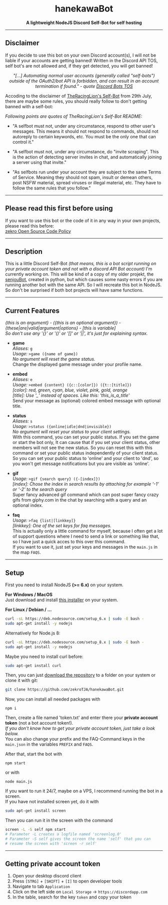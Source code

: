 <div align="center">
    <h1>hanekawaBot</h1>
    <strong>A lightweight NodeJS Discord Self-Bot for self hosting</strong>
</div>

-----

## Disclaimer

If you decide to use this bot on your own Discord account(s), I will not be liable if your accounts are getting banned! Written in the Discord API TOS, self bot's are not allowed and, if they get detected, you will get banned!

<div align="center">

*"[...] Automating normal user accounts (generally called "self-bots") outside of the OAuth2/bot API is forbidden, and can result in an account termination if found." - quote [Discord Bots TOS](https://discordapp.com/developers/docs/topics/oauth2#bot-vs-user-accounts)*

</div>

Accoding to the disclaimer of [TheRacingLion's Self-Bot](https://github.com/TheRacingLion/Discord-SelfBot/blob/master/README.md#disclaimer-july-29) from 29th July, there are maybe some rules, you should really follow to don't getting banned with a self-bot:

*Following points are quotes of TheRacingLion's Self-Bot README:*

- "A selfbot must not, under any circumstance, respond to other user's messages. This means it should not respond to commands, should not autoreply to certain keywords, etc. You must be the only one that can control it."

- "A selfbot must not, under any circumstance, do "invite scraping". This is the action of detecting server invites in chat, and automatically joining a server using that invite."

- "As selfbots run under your account they are subject to the same Terms of Service. Meaning they should not spam, insult or demean others, post NSFW material, spread viruses or illegal material, etc. They have to follow the same rules that you follow."

---

## Please read this first before using

If you want to use this bot or the code of it in any way in your own projects, please read this before:  
[zekro Open Source Code Policy](https://gist.github.com/zekroTJA/adbce830d6c876661cb7d7244ecb19b8)

---

## Description

This is a little Discord Self-Bot *(that means, this is a bot script running on your private account token and not with a discord API Bot account)* I'm currently working on. This will be kind of a copy of my older projekt, the [senjouBot](https://github.com/zekroTJA/senjouBot), created in python, but which causes some nasty errors if you are running another bot with the same API. So I will recreate this bot in NodeJS.  
So don't be surprised if both bot projects will have same functions.

---

## Current Features

*{this is an argument} - ({this is an optional argument}) - {these|are|valid|argument|options} - [this is variable]*  
*So don't use any '{}' or '()' or '[]' or '||', it's just for explaining syntax.*

- **game**  
*Aliases:*  `g`  
*Usage:*  `>game ({name of game})`  
*No argument will reset the game status.*  
Change the displayed game message under your profile name.

- **embed**  
*Aliases:*  `e`  
*Usage:*  `>embed {content} ({c::[color]}) ({t::[title]})`  
*[color]: red, green, cyan, blue, violet, pink, gold, orange*  
*[title]: Use '_' instead of spaces. Like this: 'this_is_a_title'*  
Send your message as (optional) colored embed message with optional title.

- **status**  
*Aliases:*  `s`  
*Usage:*  `>status ({online|idle|dnd|invisible})`  
*No argument will reset your status to your client settings.*  
With this command, you can set your public status. If you set the game or start the bot only, It can cause that if you set your client status, other members will not see the new status. So you can reset this with this command or set your public status independently of your client status. So you can set your public status to 'online' and your client to 'dnd', so you won't get message notifications but you are visible as 'online'.

- **gif**  
*Usage:*  `>gif {search query} ({-[index]})`  
*[index]: Chose the index in search results by attaching for example '-1' or '-2' to the search query*  
Super fancy advanced gif command which can post super fancy crazy gifs from giphy.com in the chat by searching with a query and an optional index.

- **faq**  
*Usage:*  `>faq {list|[linkkey]}`  
*[linkkey]: One of the set keys for faq messages.*  
This is actually only a little command for myself, because I often get a lot of support questions where I need to send a link or something like that, so I have just a quick acces to this over this command.  
If you want to use it, just set your keys and messages in the `main.js` in the map `FAQS`.

---

## Setup

First you need to install NodeJS **(>= 6.x)** on your system.

**For Windows / MacOS**  
Just download and install [this installer](https://nodejs.org/en/download/) on your system.

**For Linux / Debian / ...**  
```bash
curl -sL https://deb.nodesource.com/setup_6.x | sudo -E bash -
sudo apt-get install -y nodejs
```
Alternatively for Node.js 8:
```bash
curl -sL https://deb.nodesource.com/setup_8.x | sudo -E bash -
sudo apt-get install -y nodejs
```
Maybe you need to install curl before:  
```bash
sudo apt-get install curl
```

Then, you can just [download the repository](https://github.com/zekroTJA/hanekawaBot/archive/master.zip) to a folder on your system or clone it with git:
```bash
git clone https://github.com/zekroTJA/hanekawaBot.git
```

Now, you can install all needed packages with
```
npm i
```

Then, create a file named 'token.txt' and enter there your **private account token** (not a bot account token!).  
*If you don't know how to get your private account token, just take a look below.*  
You can also change your prefix and the FAQ-Command keys in the `main.json` in the variables `PREFIX` and `FAQS`.

After that, start the bot with
```
npm start
```
or with
```
node main.js
```

If you want to run it 24/7, maybe on a VPS, I recommend running the bot in a screen.  
If you have not installed screen yet, do it with
```bash
sudo apt-get install screen
```
Then you can run it in the screen with the command
```bash
screen -L -S self npm start
# Parameter -L creates a logfile named 'screenlog.0'
# Parameter -S self gives the screen the name 'self' that you can
# resume the screen with 'screen -r self'
```

---

## Getting private account token

1. Open your desktop discord client
2. Press `[STRG]` + `[SHIFT]` + `[I]` to open developer tools
3. Navigate to tab `Application`
4. Click on the left side on `Local Storage` -> `https://discordapp.com`
5. In the table, search for the key `token` and copy your token
